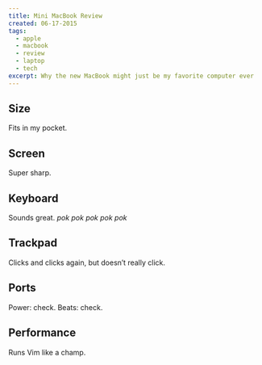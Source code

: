 ```yaml
---
title: Mini MacBook Review
created: 06-17-2015
tags:
  - apple
  - macbook
  - review
  - laptop
  - tech
excerpt: Why the new MacBook might just be my favorite computer ever
---
```


## Size

Fits in my pocket.

## Screen

Super sharp.

## Keyboard

Sounds great. _pok pok pok pok pok_

## Trackpad

Clicks and clicks again, but doesn’t really click.

## Ports

Power: check. Beats: check.

## Performance

Runs Vim like a champ.

